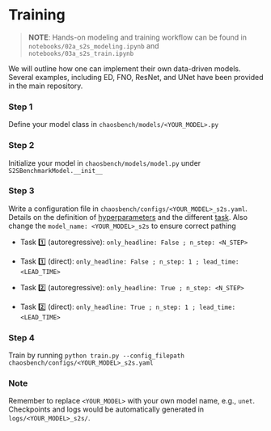 # Training

> __NOTE__: Hands-on modeling and training workflow can be found in `notebooks/02a_s2s_modeling.ipynb` and `notebooks/03a_s2s_train.ipynb`

We will outline how one can implement their own data-driven models. Several examples, including ED, FNO, ResNet, and UNet have been provided in the main repository. 

### Step 1
Define your model class in `chaosbench/models/<YOUR_MODEL>.py`

### Step 2
Initialize your model in `chaosbench/models/model.py` under `S2SBenchmarkModel.__init__`

### Step 3
Write a configuration file in `chaosbench/configs/<YOUR_MODEL>_s2s.yaml`. Details on the definition of [hyperparameters](https://leap-stc.github.io/ChaosBench/baseline.html) and the different [task](https://leap-stc.github.io/ChaosBench/task.html). Also change the `model_name: <YOUR_MODEL>_s2s` to ensure  correct pathing

- Task 1️⃣ (autoregressive): `only_headline: False ; n_step: <N_STEP>`
- Task 1️⃣ (direct): `only_headline: False ; n_step: 1 ; lead_time: <LEAD_TIME>`

- Task 2️⃣ (autoregressive): `only_headline: True ; n_step: <N_STEP>`
- Task 2️⃣ (direct): `only_headline: True ; n_step: 1 ; lead_time: <LEAD_TIME>`

    
### Step 4
Train by running `python train.py --config_filepath chaosbench/configs/<YOUR_MODEL>_s2s.yaml`  


### Note
Remember to replace `<YOUR_MODEL>` with your own model name, e.g., `unet`. Checkpoints and logs would be automatically generated in `logs/<YOUR_MODEL>_s2s/`.